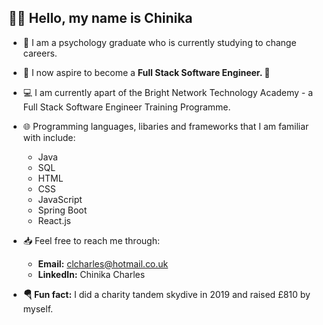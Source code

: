 ## 👋🏽 Hello, my name is Chinika


- 🧠 I am a psychology graduate who is currently studying to change careers.
- 🥞 I now aspire to become a <b>Full Stack Software Engineer. 🥞</b> 
- 💻 I am currently apart of the Bright Network Technology Academy - a Full Stack Software Engineer Training Programme. 
- 🌐 Programming languages, libaries and frameworks that I am familiar with include: 
  - Java
  - SQL
  - HTML
  - CSS
  - JavaScript
  - Spring Boot
  - React.js
- 📥 Feel free to reach me through:
  - <b>Email:</b>  clcharles@hotmail.co.uk 
  - <b>LinkedIn:</b>  Chinika Charles

- <b>🪂 Fun fact:</b> I did a charity tandem skydive in 2019 and raised £810 by myself.

